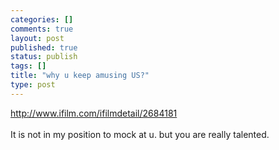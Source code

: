 ```yaml
--- 
categories: []
comments: true
layout: post
published: true
status: publish
tags: []
title: "why u keep amusing US?"
type: post
---
```

<div id="msgcns!3725CC0EE38B1F6!521" class="bvMsg">
<a href="http://www.ifilm.com/ifilmdetail/2684181">http://www.ifilm.com/ifilmdetail/2684181</a><br><br>
It is not in my position to mock at u. but you are really talented.<br><br><br><br>
</div>
